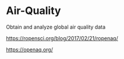 # Air-Quality
Obtain and analyze global air quality data

https://ropensci.org/blog/2017/02/21/ropenaq/

https://openaq.org/
